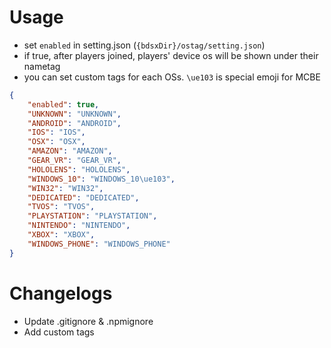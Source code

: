 # Usage

-   set `enabled` in setting.json (`{bdsxDir}/ostag/setting.json`)
-   if true, after players joined, players' device os will be shown under their nametag
-   you can set custom tags for each OSs. `\ue103` is special emoji for MCBE

```json
{
    "enabled": true,
    "UNKNOWN": "UNKNOWN",
    "ANDROID": "ANDROID",
    "IOS": "IOS",
    "OSX": "OSX",
    "AMAZON": "AMAZON",
    "GEAR_VR": "GEAR_VR",
    "HOLOLENS": "HOLOLENS",
    "WINDOWS_10": "WINDOWS_10\ue103",
    "WIN32": "WIN32",
    "DEDICATED": "DEDICATED",
    "TVOS": "TVOS",
    "PLAYSTATION": "PLAYSTATION",
    "NINTENDO": "NINTENDO",
    "XBOX": "XBOX",
    "WINDOWS_PHONE": "WINDOWS_PHONE"
}
```

# Changelogs

-   Update .gitignore & .npmignore
-   Add custom tags
